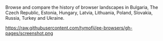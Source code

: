 Browse and compare the history of browser landscapes in Bulgaria, The Czech Republic, Estonia, Hungary, Latvia, Lithuania, Poland, Slovakia, Russia, Turkey and Ukraine.

https://raw.githubusercontent.com/tymofij/ee-browsers/gh-pages/screenshot.png